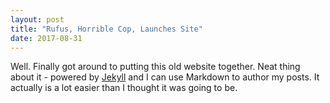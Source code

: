 ```yaml
---
layout: post
title: "Rufus, Horrible Cop, Launches Site"
date: 2017-08-31
---
```


Well. Finally got around to putting this old website together. Neat thing about it - powered by [Jekyll](http://jekyllrb.com) and I can use Markdown to author my posts. It actually is a lot easier than I thought it was going to be.
